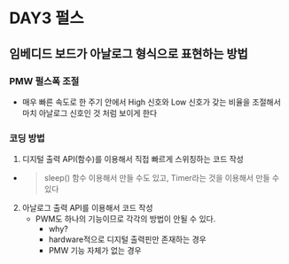 # DAY3 펄스

## 임베디드 보드가 아날로그 형식으로 표현하는 방법

### PMW 펄스폭 조절
- 매우 빠른 속도로 한 주기 안에서 High 신호와 Low 신호가 갖는 비율을 조절해서 마치 아날로그 신호인 것 처럼 보이게 한다

### 코딩 방법
1. 디지털 출력 API(함수)를 이용해서 직접 빠르게 스위칭하는 코드 작성
- > sleep() 함수 이용해서 만들 수도 있고, Timer라는 것을 이용해서 만들 수 있다
2. 아날로그 출력 API를 이용해서 코드 작성
    - PWM도 하나의 기능이므로 각각의 방법이 안될 수 있다.
      - why?
      - hardware적으로 디지털 출력핀만 존재하는 경우
      - PMW 기능 자체가 없는 경우

